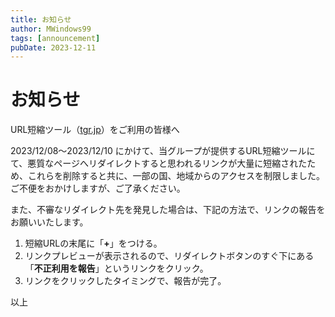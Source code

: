 ```yaml
---
title: お知らせ
author: MWindows99
tags: [announcement]
pubDate: 2023-12-11
---
```


# お知らせ
URL短縮ツール（[tgr.jp](https://tgr.jp)）をご利用の皆様へ

2023/12/08〜2023/12/10 にかけて、当グループが提供するURL短縮ツールにて、悪質なページへリダイレクトすると思われるリンクが大量に短縮されたため、これらを削除すると共に、一部の国、地域からのアクセスを制限しました。  
ご不便をおかけしますが、ご了承ください。

また、不審なリダイレクト先を発見した場合は、下記の方法で、リンクの報告をお願いいたします。
1. 短縮URLの末尾に「**+**」をつける。
2. リンクプレビューが表示されるので、リダイレクトボタンのすぐ下にある「**不正利用を報告**」というリンクをクリック。
3. リンクをクリックしたタイミングで、報告が完了。

以上
